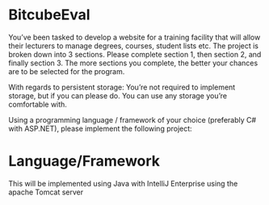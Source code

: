 # BitcubeEval

You’ve been tasked to develop a website for a training facility that will allow their lecturers to manage degrees, courses, student lists etc. The project is broken down into 3 sections. Please complete section 1, then section 2, and finally section 3. The more sections you complete, the better your chances are to be selected for the program.  
  
With regards to persistent storage: You’re not required to implement storage, but if you can please do. You can use any storage you’re comfortable with.

Using a programming language / framework of your choice (preferably C# with ASP.NET), please implement the following project: 

# Language/Framework
This will be implemented using Java with IntelliJ Enterprise using the apache Tomcat server
